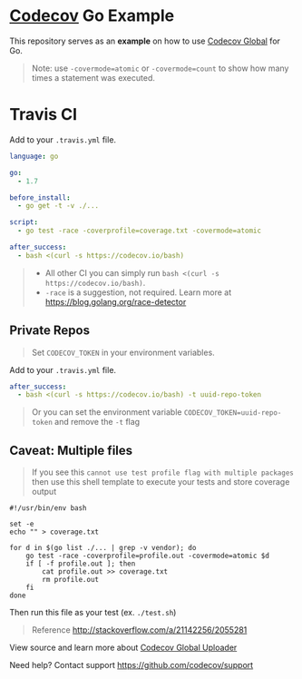 [Codecov][1] Go Example
=======================

This repository serves as an **example** on how to use [Codecov Global][4] for Go.

> Note: use `-covermode=atomic` or `-covermode=count` to show how many times a statement was executed.

# Travis CI

Add to your `.travis.yml` file.
```yml
language: go

go:
  - 1.7

before_install:
  - go get -t -v ./...

script:
  - go test -race -coverprofile=coverage.txt -covermode=atomic

after_success:
  - bash <(curl -s https://codecov.io/bash)
```

> - All other CI you can simply run `bash <(curl -s https://codecov.io/bash)`.
> - `-race` is a suggestion, not required. Learn more at https://blog.golang.org/race-detector

## Private Repos
> Set `CODECOV_TOKEN` in your environment variables.

Add to your `.travis.yml` file.
```yml
after_success:
  - bash <(curl -s https://codecov.io/bash) -t uuid-repo-token
```
> Or you can set the environment variable `CODECOV_TOKEN=uuid-repo-token` and remove the `-t` flag

## Caveat: Multiple files
> If you see this `cannot use test profile flag with multiple packages` then use this shell template to execute your tests and store coverage output

```shell
#!/usr/bin/env bash

set -e
echo "" > coverage.txt

for d in $(go list ./... | grep -v vendor); do
    go test -race -coverprofile=profile.out -covermode=atomic $d
    if [ -f profile.out ]; then
        cat profile.out >> coverage.txt
        rm profile.out
    fi
done
```

Then run this file as your test (ex. `./test.sh`)

> Reference http://stackoverflow.com/a/21142256/2055281

View source and learn more about [Codecov Global Uploader][4]

Need help? Contact support https://github.com/codecov/support

[1]: https://codecov.io/
[4]: https://github.com/codecov/codecov-bash
